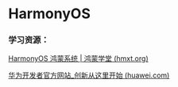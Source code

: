 # HarmonyOS



### 学习资源：

[HarmonyOS 鸿蒙系统 | 鸿蒙学堂 (hmxt.org)](https://hmxt.org/)

[华为开发者官方网站_创新从这里开始 (huawei.com)](https://developer.huawei.com/)